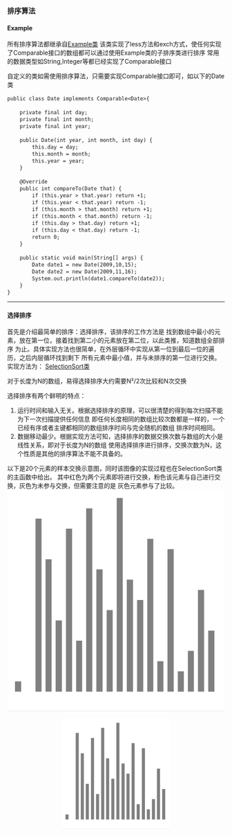 ### 排序算法

#### Example
所有排序算法都继承自[Example类](https://github.com/SunDDD/Sort/blob/master/src/com/algorithms/sort/Example.java)
该类实现了less方法和exch方式，使任何实现了Comparable接口的数组都可以通过使用Example类的子排序类进行排序
常用的数据类型如String,Integer等都已经实现了Comparable接口

自定义的类如需使用排序算法，只需要实现Comparable接口即可，如以下的Date类
```code
public class Date implements Comparable<Date>{

    private final int day;
    private final int month;
    private final int year;

    public Date(int year, int month, int day) {
        this.day = day;
        this.month = month;
        this.year = year;
    }

    @Override
    public int compareTo(Date that) {
        if (this.year > that.year) return +1;
        if (this.year < that.year) return -1;
        if (this.month > that.month) return +1;
        if (this.month < that.month) return -1;
        if (this.day > that.day) return +1;
        if (this.day < that.day) return -1;
        return 0;
    }

    public static void main(String[] args) {
        Date date1 = new Date(2009,10,15);
        Date date2 = new Date(2009,11,16);
        System.out.println(date1.compareTo(date2));
    }
}
```

---

#### 选择排序
首先是介绍最简单的排序：选择排序，该排序的工作方法是
找到数组中最小的元素，放在第一位，接着找到第二小的元素放在第二位，以此类推，知道数组全部排序
为止。具体实现方法也很简单，在外层循环中实现从第一位到最后一位的遍历，之后内层循环找到剩下
所有元素中最小值，并与未排序的第一位进行交换。实现方法为：
[SelectionSort类](https://github.com/SunDDD/Sort/blob/master/src/com/algorithms/sort/selection/SelectionSort.java) <br>

对于长度为N的数组，易得选择排序大约需要N²/2次比较和N次交换

选择排序有两个鲜明的特点：
1. 运行时间和输入无关。根据选择排序的原理，可以很清楚的得到每次扫描不能为下一次扫描提供任何信息
即任何长度相同的数组比较次数都是一样的，一个已经有序或者主键都相同的数组排序时间与完全随机的数组
排序时间相同。
2. 数据移动最少。根据实现方法可知，选择排序的数据交换次数与数组的大小是线性关系，即对于长度为N的数组
使用选择排序进行排序，交换次数为N，这个性质是其他的排序算法不能不具备的。

以下是20个元素的样本交换示意图，同时该图像的实现过程也在SelectionSort类的主函数中给出。
其中红色为两个元素即将进行交换，粉色该元素与自己进行交换，灰色为未参与交换，但需要注意的是
灰色元素参与了比较。
![selection](https://github.com/SunDDD/Sort/blob/master/image/selection.gif)
<div align="center">
    <img src="image/selection.gif" width=50% height=50%/>
</div>
